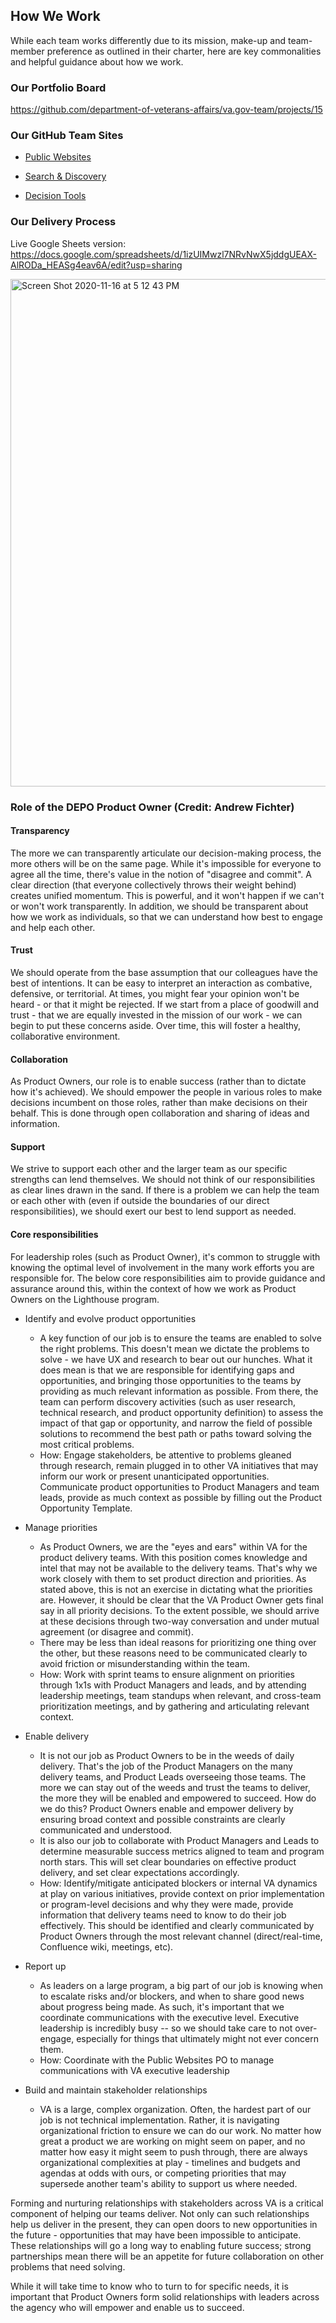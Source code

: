 ## How We Work

While each team works differently due to its mission, make-up and team-member preference as outlined in their charter, here are key commonalities and helpful guidance about how we work.

### Our Portfolio Board

https://github.com/department-of-veterans-affairs/va.gov-team/projects/15

### Our GitHub Team Sites 

- [Public Websites](https://github.com/department-of-veterans-affairs/va.gov-team/tree/master/teams/vsa/teams/public-websites)

- [Search & Discovery](https://github.com/department-of-veterans-affairs/va.gov-team/blob/master/teams/vsa/teams/search-discovery/team-charter.md)

- [Decision Tools](https://github.com/department-of-veterans-affairs/va.gov-team/tree/master/teams/vsa/teams/decision-tools)

### Our Delivery Process
Live Google Sheets version: https://docs.google.com/spreadsheets/d/1izUIMwzl7NRvNwX5jddgUEAX-AlRODa_HEASg4eav6A/edit?usp=sharing

<img width="812" alt="Screen Shot 2020-11-16 at 5 12 43 PM" src="https://user-images.githubusercontent.com/63107147/99314402-0f49c980-282f-11eb-8048-e92894885395.png">

### Role of the DEPO Product Owner (Credit: Andrew Fichter)


#### Transparency
The more we can transparently articulate our decision-making process, the more others will be on the same page. While it's impossible for everyone to agree all the time, there's value in the notion of "disagree and commit". A clear direction (that everyone collectively throws their weight behind) creates unified momentum. This is powerful, and it won't happen if we can't or won't work transparently.
In addition, we should be transparent about how we work as individuals, so that we can understand how best to engage and help each other.

#### Trust
We should operate from the base assumption that our colleagues have the best of intentions. It can be easy to interpret an interaction as combative, defensive, or territorial. At times, you might fear your opinion won't be heard - or that it might be rejected. If we start from a place of goodwill and trust - that we are equally invested in the mission of our work - we can begin to put these concerns aside. Over time, this will foster a healthy, collaborative environment.

#### Collaboration
As Product Owners, our role is to enable success (rather than to dictate how it's achieved). We should empower the people in various roles to make decisions incumbent on those roles, rather than make decisions on their behalf. This is done through open collaboration and sharing of ideas and information.

#### Support
We strive to support each other and the larger team as our specific strengths can lend themselves. We should not think of our responsibilities as clear lines drawn in the sand. If there is a problem we can help the team or each other with (even if outside the boundaries of our direct responsibilities), we should exert our best to lend support as needed.

#### Core responsibilities
For leadership roles (such as Product Owner), it's common to struggle with knowing the optimal level of involvement in the many work efforts you are responsible for. The below core responsibilities aim to provide guidance and assurance around this, within the context of how we work as Product Owners on the Lighthouse program.

 - Identify and evolve product opportunities
   - A key function of our job is to ensure the teams are enabled to solve the right problems. This doesn't mean we dictate the problems to solve - we have UX and research to bear out our hunches. What it does mean is that we are responsible for identifying gaps and opportunities, and bringing those opportunities to the teams by providing as much relevant information as possible. From there, the team can perform discovery activities (such as user research, technical research, and product opportunity definition) to assess the impact of that gap or opportunity, and narrow the field of possible solutions to recommend the best path or paths toward solving the most critical problems.
   - How: Engage stakeholders, be attentive to problems gleaned through research, remain plugged in to other VA initiatives that may inform our work or present unanticipated opportunities. Communicate product opportunities to Product Managers and team leads, provide as much context as possible by filling out the Product Opportunity Template.

- Manage priorities
  - As Product Owners, we are the "eyes and ears" within VA for the product delivery teams. With this position comes knowledge and intel that may not be available to the delivery teams. That's why we work closely with them to set product direction and priorities. As stated above, this is not an exercise in dictating what the priorities are. However, it should be clear that the VA Product Owner gets final say in all priority decisions. To the extent possible, we should arrive at these decisions through two-way conversation and under mutual agreement (or disagree and commit).
  - There may be less than ideal reasons for prioritizing one thing over the other, but these reasons need to be communicated clearly to avoid friction or misunderstanding within the team.
  - How: Work with sprint teams to ensure alignment on priorities through 1x1s with Product Managers and leads, and by attending leadership meetings, team standups when relevant, and cross-team prioritization meetings, and by gathering and articulating relevant context.

- Enable delivery
  - It is not our job as Product Owners to be in the weeds of daily delivery. That's the job of the Product Managers on the many delivery teams, and Product Leads overseeing those teams. The more we can stay out of the weeds and trust the teams to deliver, the more they will be enabled and empowered to succeed. How do we do this? Product Owners enable and empower delivery by ensuring broad context and possible constraints are clearly communicated and understood.
  - It is also our job to collaborate with Product Managers and Leads to determine measurable success metrics aligned to team and program north stars. This will set clear boundaries on effective product delivery, and set clear expectations accordingly.
  - How: Identify/mitigate anticipated blockers or internal VA dynamics at play on various initiatives, provide context on prior implementation or program-level decisions and why they were made, provide information that delivery teams need to know to do their job effectively. This should be identified and clearly communicated by Product Owners through the most relevant channel (direct/real-time, Confluence wiki, meetings, etc).

- Report up
  - As leaders on a large program, a big part of our job is knowing when to escalate risks and/or blockers, and when to share good news about progress being made. As such, it's important that we coordinate communications with the executive level. Executive leadership is incredibly busy -- so we should take care to not over-engage, especially for things that ultimately might not ever concern them. 
  - How: Coordinate with the Public Websites PO to manage communications with VA executive leadership

 - Build and maintain stakeholder relationships
   - VA is a large, complex organization. Often, the hardest part of our job is not technical implementation. Rather, it is navigating organizational friction to ensure we can do our work. No matter how great a product we are working on might seem on paper, and no matter how easy it might seem to push through, there are always organizational complexities at play - timelines and budgets and agendas at odds with ours, or competing priorities that may supersede another team's ability to support us where needed.

Forming and nurturing relationships with stakeholders across VA is a critical component of helping our teams deliver. Not only can such relationships help us deliver in the present, they can open doors to new opportunities in the future - opportunities that may have been impossible to anticipate. These relationships will go a long way to enabling future success; strong partnerships mean there will be an appetite for future collaboration on other problems that need solving.

While it will take time to know who to turn to for specific needs, it is important that Product Owners form solid relationships with leaders across the agency who will empower and enable us to succeed.
